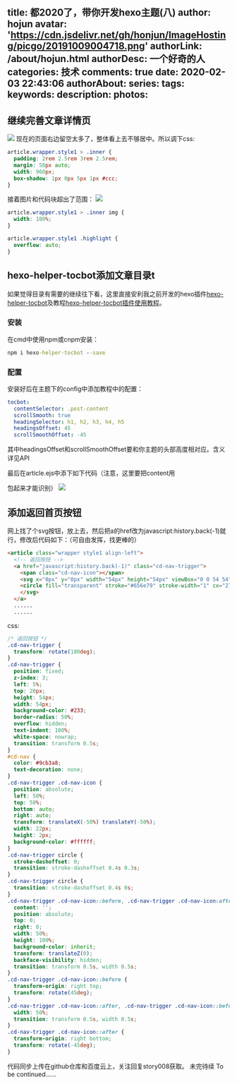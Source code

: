title: 都2020了，带你开发hexo主题(八)
author: hojun
avatar: 'https://cdn.jsdelivr.net/gh/honjun/ImageHosting/picgo/20191009004718.png'
authorLink: /about/hojun.html
authorDesc: 一个好奇的人
categories: 技术
comments: true
date: 2020-02-03 22:43:06
authorAbout:
series:
tags:
keywords:
description:
photos:
---
## 继续完善文章详情页
![](https://cdn.jsdelivr.net/gh/honjun/ImageHosting/picgo/20200204132510.png)
现在的页面右边留空太多了，整体看上去不够居中。所以调下css:
```css
article.wrapper.style1 > .inner {
  padding: 2rem 2.5rem 3rem 2.5rem;
  margin: 50px auto;
  width: 960px;
  box-shadow: 1px 0px 5px 1px #ccc;
}
```

接着图片和代码块超出了范围：
![](https://cdn.jsdelivr.net/gh/honjun/ImageHosting/picgo/20200204134029.png)
```css
article.wrapper.style1 > .inner img {
  width: 100%;
}

article.wrapper.style1 .highlight {
  overflow: auto;
}
```

## hexo-helper-tocbot添加文章目录t

如果觉得目录有需要的继续往下看，这里直接安利我之前开发的hexo插件[hexo-helper-tocbot](https://github.com/honjun/hexo-helper-tocbot)及教程[hexo-helper-tocbot插件使用教程](https://www.hojun.cn/2019/04/01/ck60ric6f004rt0vahyjdoqlw/)。

### 安装

在cmd中使用npm或cnpm安装：
```cmd
npm i hexo-helper-tocbot --save
```

### 配置
安装好后在主题下的config中添加教程中的配置：

```yml
tocbot:
  contentSelector: .post-content
  scrollSmooth: true
  headingSelector: h1, h2, h3, h4, h5
  headingsOffset: 45
  scrollSmoothOffset: -45
```
其中headingsOffset和scrollSmoothOffset要和你主题的头部高度相对应。含义详见API

最后在article.ejs中添下如下代码（注意，这里要把content用<div class="post-content">包起来才能识别）
![](https://cdn.jsdelivr.net/gh/honjun/ImageHosting/picgo/20200204150039.png)

## 添加返回首页按钮

网上找了个svg按钮，放上去，然后把a的href改为javascript:history.back(-1)就行，修改后代码如下：（可自由发挥，找更棒的）
```html
<article class="wrapper style1 align-left">
  <!-- 返回按扭 -->
  <a href="javascript:history.back(-1)" class="cd-nav-trigger"> 
    <span class="cd-nav-icon"></span>
    <svg x="0px" y="0px" width="54px" height="54px" viewBox="0 0 54 54">
    <circle fill="transparent" stroke="#656e79" stroke-width="1" cx="27" cy="27" r="25" stroke-dasharray="157 157" stroke-dashoffset="157"></circle>
    </svg>
  </a> 
  ......
  ......
```
css:
```css
/* 返回按钮 */
.cd-nav-trigger {
  transform: rotate(180deg);
}
.cd-nav-trigger {
  position: fixed;
  z-index: 3;
  left: 5%;
  top: 20px;
  height: 54px;
  width: 54px;
  background-color: #233;
  border-radius: 50%;
  overflow: hidden;
  text-indent: 100%;
  white-space: nowrap;
  transition: transform 0.5s;
}
#cd-nav {
  color: #9cb3a8;
  text-decoration: none;
}
.cd-nav-trigger .cd-nav-icon {
  position: absolute;
  left: 50%;
  top: 50%;
  bottom: auto;
  right: auto;
  transform: translateX(-50%) translateY(-50%);
  width: 22px;
  height: 2px;
  background-color: #ffffff;
}
.cd-nav-trigger circle {
  stroke-dashoffset: 0;
  transition: stroke-dashoffset 0.4s 0.3s;
}
.cd-nav-trigger circle {
  transition: stroke-dashoffset 0.4s 0s;
}
.cd-nav-trigger .cd-nav-icon::before, .cd-nav-trigger .cd-nav-icon:after {
  content: '';
  position: absolute;
  top: 0;
  right: 0;
  width: 50%;
  height: 100%;
  background-color: inherit;
  transform: translateZ(0);
  backface-visibility: hidden;
  transition: transform 0.5s, width 0.5s;
}
.cd-nav-trigger .cd-nav-icon::before {
  transform-origin: right top;
  transform: rotate(45deg);
}
.cd-nav-trigger .cd-nav-icon::after, .cd-nav-trigger .cd-nav-icon::before {
  width: 50%;
  transition: transform 0.5s, width 0.5s;
}
.cd-nav-trigger .cd-nav-icon::after {
  transform-origin: right bottom;
  transform: rotate(-45deg); 
}
```

代码同步上传在github仓库和百度云上，关注回复story008获取。
未完待续 To be continued......